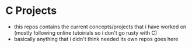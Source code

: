 # C Projects

* this repos contains the current concepts/projects that i have worked on (mostly following online tutoirials so i don't go rusty with C)
* basically anything that i didn't think needed its own repos goes here
